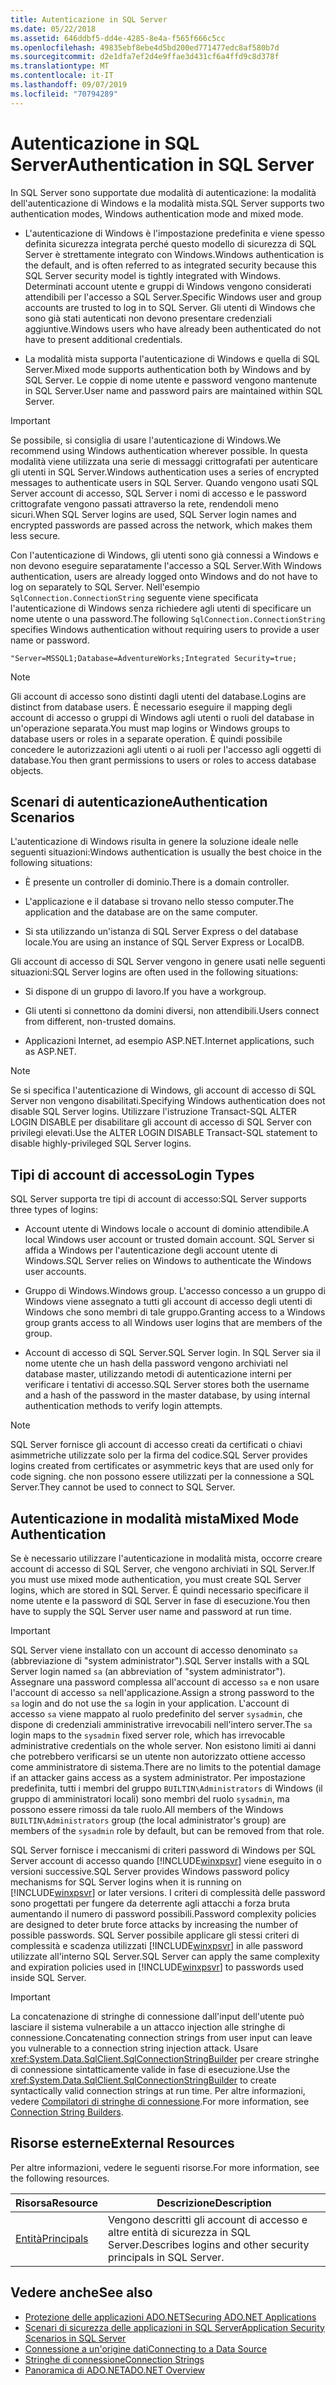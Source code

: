 ```yaml
---
title: Autenticazione in SQL Server
ms.date: 05/22/2018
ms.assetid: 646ddbf5-dd4e-4285-8e4a-f565f666c5cc
ms.openlocfilehash: 49835ebf8ebe4d5bd200ed771477edc8af580b7d
ms.sourcegitcommit: d2e1dfa7ef2d4e9ffae3d431cf6a4ffd9c8d378f
ms.translationtype: MT
ms.contentlocale: it-IT
ms.lasthandoff: 09/07/2019
ms.locfileid: "70794289"
---
```

# <a name="authentication-in-sql-server"></a><span data-ttu-id="9293f-102">Autenticazione in SQL Server</span><span class="sxs-lookup"><span data-stu-id="9293f-102">Authentication in SQL Server</span></span>
<span data-ttu-id="9293f-103">In SQL Server sono supportate due modalità di autenticazione: la modalità dell'autenticazione di Windows e la modalità mista.</span><span class="sxs-lookup"><span data-stu-id="9293f-103">SQL Server supports two authentication modes, Windows authentication mode and mixed mode.</span></span>  
  
- <span data-ttu-id="9293f-104">L'autenticazione di Windows è l'impostazione predefinita e viene spesso definita sicurezza integrata perché questo modello di sicurezza di SQL Server è strettamente integrato con Windows.</span><span class="sxs-lookup"><span data-stu-id="9293f-104">Windows authentication is the default, and is often referred to as integrated security because this SQL Server security model is tightly integrated with Windows.</span></span> <span data-ttu-id="9293f-105">Determinati account utente e gruppi di Windows vengono considerati attendibili per l'accesso a SQL Server.</span><span class="sxs-lookup"><span data-stu-id="9293f-105">Specific Windows user and group accounts are trusted to log in to SQL Server.</span></span> <span data-ttu-id="9293f-106">Gli utenti di Windows che sono già stati autenticati non devono presentare credenziali aggiuntive.</span><span class="sxs-lookup"><span data-stu-id="9293f-106">Windows users who have already been authenticated do not have to present additional credentials.</span></span>  
  
- <span data-ttu-id="9293f-107">La modalità mista supporta l'autenticazione di Windows e quella di SQL Server.</span><span class="sxs-lookup"><span data-stu-id="9293f-107">Mixed mode supports authentication both by Windows and by SQL Server.</span></span> <span data-ttu-id="9293f-108">Le coppie di nome utente e password vengono mantenute in SQL Server.</span><span class="sxs-lookup"><span data-stu-id="9293f-108">User name and password pairs are maintained within SQL Server.</span></span>  
  
> [!IMPORTANT]
> <span data-ttu-id="9293f-109">Se possibile, si consiglia di usare l'autenticazione di Windows.</span><span class="sxs-lookup"><span data-stu-id="9293f-109">We recommend using Windows authentication wherever possible.</span></span> <span data-ttu-id="9293f-110">In questa modalità viene utilizzata una serie di messaggi crittografati per autenticare gli utenti in SQL Server.</span><span class="sxs-lookup"><span data-stu-id="9293f-110">Windows authentication uses a series of encrypted messages to authenticate users in SQL Server.</span></span> <span data-ttu-id="9293f-111">Quando vengono usati SQL Server account di accesso, SQL Server i nomi di accesso e le password crittografate vengono passati attraverso la rete, rendendoli meno sicuri.</span><span class="sxs-lookup"><span data-stu-id="9293f-111">When SQL Server logins are used, SQL Server login names and encrypted passwords are passed across the network, which makes them less secure.</span></span>  
  
 <span data-ttu-id="9293f-112">Con l'autenticazione di Windows, gli utenti sono già connessi a Windows e non devono eseguire separatamente l'accesso a SQL Server.</span><span class="sxs-lookup"><span data-stu-id="9293f-112">With Windows authentication, users are already logged onto Windows and do not have to log on separately to SQL Server.</span></span> <span data-ttu-id="9293f-113">Nell'esempio `SqlConnection.ConnectionString` seguente viene specificata l'autenticazione di Windows senza richiedere agli utenti di specificare un nome utente o una password.</span><span class="sxs-lookup"><span data-stu-id="9293f-113">The following `SqlConnection.ConnectionString` specifies Windows authentication without requiring users to provide a user name or password.</span></span>  
  
```  
"Server=MSSQL1;Database=AdventureWorks;Integrated Security=true;  
```  
  
> [!NOTE]
> <span data-ttu-id="9293f-114">Gli account di accesso sono distinti dagli utenti del database.</span><span class="sxs-lookup"><span data-stu-id="9293f-114">Logins are distinct from database users.</span></span> <span data-ttu-id="9293f-115">È necessario eseguire il mapping degli account di accesso o gruppi di Windows agli utenti o ruoli del database in un'operazione separata.</span><span class="sxs-lookup"><span data-stu-id="9293f-115">You must map logins or Windows groups to database users or roles in a separate operation.</span></span> <span data-ttu-id="9293f-116">È quindi possibile concedere le autorizzazioni agli utenti o ai ruoli per l'accesso agli oggetti di database.</span><span class="sxs-lookup"><span data-stu-id="9293f-116">You then grant permissions to users or roles to access database objects.</span></span>  
  
## <a name="authentication-scenarios"></a><span data-ttu-id="9293f-117">Scenari di autenticazione</span><span class="sxs-lookup"><span data-stu-id="9293f-117">Authentication Scenarios</span></span>  
 <span data-ttu-id="9293f-118">L'autenticazione di Windows risulta in genere la soluzione ideale nelle seguenti situazioni:</span><span class="sxs-lookup"><span data-stu-id="9293f-118">Windows authentication is usually the best choice in the following situations:</span></span>  
  
- <span data-ttu-id="9293f-119">È presente un controller di dominio.</span><span class="sxs-lookup"><span data-stu-id="9293f-119">There is a domain controller.</span></span>  
  
- <span data-ttu-id="9293f-120">L'applicazione e il database si trovano nello stesso computer.</span><span class="sxs-lookup"><span data-stu-id="9293f-120">The application and the database are on the same computer.</span></span>  
  
- <span data-ttu-id="9293f-121">Si sta utilizzando un'istanza di SQL Server Express o del database locale.</span><span class="sxs-lookup"><span data-stu-id="9293f-121">You are using an instance of SQL Server Express or LocalDB.</span></span>  
  
 <span data-ttu-id="9293f-122">Gli account di accesso di SQL Server vengono in genere usati nelle seguenti situazioni:</span><span class="sxs-lookup"><span data-stu-id="9293f-122">SQL Server logins are often used in the following situations:</span></span>  
  
- <span data-ttu-id="9293f-123">Si dispone di un gruppo di lavoro.</span><span class="sxs-lookup"><span data-stu-id="9293f-123">If you have a workgroup.</span></span>  
  
- <span data-ttu-id="9293f-124">Gli utenti si connettono da domini diversi, non attendibili.</span><span class="sxs-lookup"><span data-stu-id="9293f-124">Users connect from different, non-trusted domains.</span></span>  
  
- <span data-ttu-id="9293f-125">Applicazioni Internet, ad esempio ASP.NET.</span><span class="sxs-lookup"><span data-stu-id="9293f-125">Internet applications, such as ASP.NET.</span></span>  
  
> [!NOTE]
> <span data-ttu-id="9293f-126">Se si specifica l'autenticazione di Windows, gli account di accesso di SQL Server non vengono disabilitati.</span><span class="sxs-lookup"><span data-stu-id="9293f-126">Specifying Windows authentication does not disable SQL Server logins.</span></span> <span data-ttu-id="9293f-127">Utilizzare l'istruzione Transact-SQL ALTER LOGIN DISABLE per disabilitare gli account di accesso di SQL Server con privilegi elevati.</span><span class="sxs-lookup"><span data-stu-id="9293f-127">Use the ALTER LOGIN DISABLE Transact-SQL statement to disable highly-privileged SQL Server logins.</span></span>  
  
## <a name="login-types"></a><span data-ttu-id="9293f-128">Tipi di account di accesso</span><span class="sxs-lookup"><span data-stu-id="9293f-128">Login Types</span></span>  
 <span data-ttu-id="9293f-129">SQL Server supporta tre tipi di account di accesso:</span><span class="sxs-lookup"><span data-stu-id="9293f-129">SQL Server supports three types of logins:</span></span>  
  
- <span data-ttu-id="9293f-130">Account utente di Windows locale o account di dominio attendibile.</span><span class="sxs-lookup"><span data-stu-id="9293f-130">A local Windows user account or trusted domain account.</span></span> <span data-ttu-id="9293f-131">SQL Server si affida a Windows per l'autenticazione degli account utente di Windows.</span><span class="sxs-lookup"><span data-stu-id="9293f-131">SQL Server relies on Windows to authenticate the Windows user accounts.</span></span>  
  
- <span data-ttu-id="9293f-132">Gruppo di Windows.</span><span class="sxs-lookup"><span data-stu-id="9293f-132">Windows group.</span></span> <span data-ttu-id="9293f-133">L'accesso concesso a un gruppo di Windows viene assegnato a tutti gli account di accesso degli utenti di Windows che sono membri di tale gruppo.</span><span class="sxs-lookup"><span data-stu-id="9293f-133">Granting access to a Windows group grants access to all Windows user logins that are members of the group.</span></span>  
  
- <span data-ttu-id="9293f-134">Account di accesso di SQL Server.</span><span class="sxs-lookup"><span data-stu-id="9293f-134">SQL Server login.</span></span> <span data-ttu-id="9293f-135">In SQL Server sia il nome utente che un hash della password vengono archiviati nel database master, utilizzando metodi di autenticazione interni per verificare i tentativi di accesso.</span><span class="sxs-lookup"><span data-stu-id="9293f-135">SQL Server stores both the username and a hash of the password in the master database, by using internal authentication methods to verify login attempts.</span></span>  
  
> [!NOTE]
> <span data-ttu-id="9293f-136">SQL Server fornisce gli account di accesso creati da certificati o chiavi asimmetriche utilizzate solo per la firma del codice.</span><span class="sxs-lookup"><span data-stu-id="9293f-136">SQL Server provides logins created from certificates or asymmetric keys that are used only for code signing.</span></span> <span data-ttu-id="9293f-137">che non possono essere utilizzati per la connessione a SQL Server.</span><span class="sxs-lookup"><span data-stu-id="9293f-137">They cannot be used to connect to SQL Server.</span></span>  
  
## <a name="mixed-mode-authentication"></a><span data-ttu-id="9293f-138">Autenticazione in modalità mista</span><span class="sxs-lookup"><span data-stu-id="9293f-138">Mixed Mode Authentication</span></span>  
 <span data-ttu-id="9293f-139">Se è necessario utilizzare l'autenticazione in modalità mista, occorre creare account di accesso di SQL Server, che vengono archiviati in SQL Server.</span><span class="sxs-lookup"><span data-stu-id="9293f-139">If you must use mixed mode authentication, you must create SQL Server logins, which are stored in SQL Server.</span></span> <span data-ttu-id="9293f-140">È quindi necessario specificare il nome utente e la password di SQL Server in fase di esecuzione.</span><span class="sxs-lookup"><span data-stu-id="9293f-140">You then have to supply the SQL Server user name and password at run time.</span></span>  
  
> [!IMPORTANT]
> <span data-ttu-id="9293f-141">SQL Server viene installato con un account di accesso denominato `sa` (abbreviazione di "system administrator").</span><span class="sxs-lookup"><span data-stu-id="9293f-141">SQL Server installs with a SQL Server login named `sa` (an abbreviation of "system administrator").</span></span> <span data-ttu-id="9293f-142">Assegnare una password complessa all'account di accesso `sa` e non usare l'account di accesso `sa` nell'applicazione.</span><span class="sxs-lookup"><span data-stu-id="9293f-142">Assign a strong password to the `sa` login and do not use the `sa` login in your application.</span></span> <span data-ttu-id="9293f-143">L'account di accesso `sa` viene mappato al ruolo predefinito del server `sysadmin`, che dispone di credenziali amministrative irrevocabili nell'intero server.</span><span class="sxs-lookup"><span data-stu-id="9293f-143">The `sa` login maps to the `sysadmin` fixed server role, which has irrevocable administrative credentials on the whole server.</span></span> <span data-ttu-id="9293f-144">Non esistono limiti ai danni che potrebbero verificarsi se un utente non autorizzato ottiene accesso come amministratore di sistema.</span><span class="sxs-lookup"><span data-stu-id="9293f-144">There are no limits to the potential damage if an attacker gains access as a system administrator.</span></span> <span data-ttu-id="9293f-145">Per impostazione predefinita, tutti i membri del gruppo `BUILTIN\Administrators` di Windows (il gruppo di amministratori locali) sono membri del ruolo `sysadmin`, ma possono essere rimossi da tale ruolo.</span><span class="sxs-lookup"><span data-stu-id="9293f-145">All members of the Windows `BUILTIN\Administrators` group (the local administrator's group) are members of the `sysadmin` role by default, but can be removed from that role.</span></span>  
  
 <span data-ttu-id="9293f-146">SQL Server fornisce i meccanismi di criteri password di Windows per SQL Server account di accesso quando [!INCLUDE[winxpsvr](../../../../../includes/winxpsvr-md.md)] viene eseguito in o versioni successive.</span><span class="sxs-lookup"><span data-stu-id="9293f-146">SQL Server provides Windows password policy mechanisms for SQL Server logins when it is running on [!INCLUDE[winxpsvr](../../../../../includes/winxpsvr-md.md)] or later versions.</span></span> <span data-ttu-id="9293f-147">I criteri di complessità delle password sono progettati per fungere da deterrente agli attacchi a forza bruta aumentando il numero di password possibili.</span><span class="sxs-lookup"><span data-stu-id="9293f-147">Password complexity policies are designed to deter brute force attacks by increasing the number of possible passwords.</span></span> <span data-ttu-id="9293f-148">SQL Server possibile applicare gli stessi criteri di complessità e scadenza utilizzati [!INCLUDE[winxpsvr](../../../../../includes/winxpsvr-md.md)] in alle password utilizzate all'interno SQL Server.</span><span class="sxs-lookup"><span data-stu-id="9293f-148">SQL Server can apply the same complexity and expiration policies used in [!INCLUDE[winxpsvr](../../../../../includes/winxpsvr-md.md)] to passwords used inside SQL Server.</span></span>  
  
> [!IMPORTANT]
> <span data-ttu-id="9293f-149">La concatenazione di stringhe di connessione dall'input dell'utente può lasciare il sistema vulnerabile a un attacco injection alle stringhe di connessione.</span><span class="sxs-lookup"><span data-stu-id="9293f-149">Concatenating connection strings from user input can leave you vulnerable to a connection string injection attack.</span></span> <span data-ttu-id="9293f-150">Usare <xref:System.Data.SqlClient.SqlConnectionStringBuilder> per creare stringhe di connessione sintatticamente valide in fase di esecuzione.</span><span class="sxs-lookup"><span data-stu-id="9293f-150">Use the <xref:System.Data.SqlClient.SqlConnectionStringBuilder> to create syntactically valid connection strings at run time.</span></span> <span data-ttu-id="9293f-151">Per altre informazioni, vedere [Compilatori di stringhe di connessione](../connection-string-builders.md).</span><span class="sxs-lookup"><span data-stu-id="9293f-151">For more information, see [Connection String Builders](../connection-string-builders.md).</span></span>  
  
## <a name="external-resources"></a><span data-ttu-id="9293f-152">Risorse esterne</span><span class="sxs-lookup"><span data-stu-id="9293f-152">External Resources</span></span>  
 <span data-ttu-id="9293f-153">Per altre informazioni, vedere le seguenti risorse.</span><span class="sxs-lookup"><span data-stu-id="9293f-153">For more information, see the following resources.</span></span>  
  
|<span data-ttu-id="9293f-154">Risorsa</span><span class="sxs-lookup"><span data-stu-id="9293f-154">Resource</span></span>|<span data-ttu-id="9293f-155">Descrizione</span><span class="sxs-lookup"><span data-stu-id="9293f-155">Description</span></span>|  
|--------------|-----------------|  
|[<span data-ttu-id="9293f-156">Entità</span><span class="sxs-lookup"><span data-stu-id="9293f-156">Principals</span></span>](/sql/relational-databases/security/authentication-access/principals-database-engine)|<span data-ttu-id="9293f-157">Vengono descritti gli account di accesso e altre entità di sicurezza in SQL Server.</span><span class="sxs-lookup"><span data-stu-id="9293f-157">Describes logins and other security principals in SQL Server.</span></span>|  
  
## <a name="see-also"></a><span data-ttu-id="9293f-158">Vedere anche</span><span class="sxs-lookup"><span data-stu-id="9293f-158">See also</span></span>

- [<span data-ttu-id="9293f-159">Protezione delle applicazioni ADO.NET</span><span class="sxs-lookup"><span data-stu-id="9293f-159">Securing ADO.NET Applications</span></span>](../securing-ado-net-applications.md)
- [<span data-ttu-id="9293f-160">Scenari di sicurezza delle applicazioni in SQL Server</span><span class="sxs-lookup"><span data-stu-id="9293f-160">Application Security Scenarios in SQL Server</span></span>](application-security-scenarios-in-sql-server.md)
- [<span data-ttu-id="9293f-161">Connessione a un'origine dati</span><span class="sxs-lookup"><span data-stu-id="9293f-161">Connecting to a Data Source</span></span>](../connecting-to-a-data-source.md)
- [<span data-ttu-id="9293f-162">Stringhe di connessione</span><span class="sxs-lookup"><span data-stu-id="9293f-162">Connection Strings</span></span>](../connection-strings.md)
- [<span data-ttu-id="9293f-163">Panoramica di ADO.NET</span><span class="sxs-lookup"><span data-stu-id="9293f-163">ADO.NET Overview</span></span>](../ado-net-overview.md)
